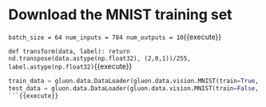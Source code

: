 # Download the MNIST training set

`
batch_size = 64
num_inputs = 784
num_outputs = 10
`{{execute}}

`
def transform(data, label):
    return nd.transpose(data.astype(np.float32), (2,0,1))/255, label.astype(np.float32)
`{{execute}}

```python
train_data = gluon.data.DataLoader(gluon.data.vision.MNIST(train=True, transform=transform), batch_size, shuffle=True)
test_data = gluon.data.DataLoader(gluon.data.vision.MNIST(train=False, transform=transform), batch_size, shuffle=False)
```{{execute}}
